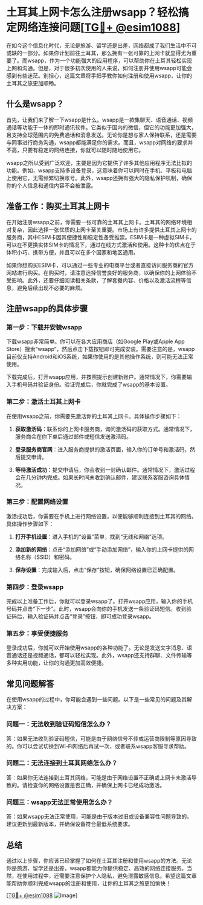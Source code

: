 # 土耳其上网卡怎么注册wsapp？轻松搞定网络连接问题[[TG💪+ @esim1088](https://t.me/s/esim1088)]

在如今这个信息化时代，无论是旅游、留学还是出差，网络都成了我们生活中不可或缺的一部分。如果你计划前往土耳其，那么拥有一张可靠的上网卡就显得尤为重要了。而wsapp，作为一个功能强大的应用程序，可以帮助你在土耳其轻松实现上网和沟通。但是，对于很多初次使用的人来说，如何注册并使用wsapp可能会感到有些迷茫。别担心，这篇文章将手把手教你如何注册和使用wsapp，让你的土耳其之旅更加顺畅。

## 什么是wsapp？

首先，让我们来了解一下wsapp是什么。wsapp是一款集聊天、语音通话、视频通话等功能于一体的即时通讯软件。它类似于国内的微信，但它的功能更加强大，且支持全球范围内的免费通话和消息发送。无论你是想与家人保持联系，还是需要与同事进行商务沟通，wsapp都能满足你的需求。而且，wsapp对网络的要求并不高，只要有稳定的网络连接，你就可以随时随地使用它。

wsapp之所以受到广泛欢迎，主要是因为它提供了许多其他应用程序无法比拟的功能。例如，wsapp支持多设备登录，这意味着你可以同时在手机、平板和电脑上使用它，无需频繁切换账号。此外，wsapp还拥有强大的隐私保护机制，确保你的个人信息和通信内容不会被泄露。

## 准备工作：购买土耳其上网卡

在开始注册wsapp之前，你需要一张可靠的土耳其上网卡。土耳其的网络环境相对复杂，因此选择一张优质的上网卡至关重要。市场上有许多提供土耳其上网卡的服务商，其中ESIM卡因其便捷性和稳定性备受推崇。ESIM卡是一种虚拟SIM卡，可以在不更换实体SIM卡的情况下，通过在线方式激活和使用。这种卡的优点在于体积小巧、携带方便，并且可以在多个国家和地区通用。

如果你想购买ESIM卡，可以通过一些专业的电商平台或者直接访问服务商的官方网站进行购买。在购买时，请注意选择信誉良好的服务商，以确保你的上网体验不受影响。此外，还要仔细阅读相关条款，了解套餐内容、价格以及激活流程等信息，避免后续出现不必要的麻烦。

## 注册wsapp的具体步骤

### 第一步：下载并安装wsapp

下载wsapp非常简单。你可以在各大应用商店（如Google Play或Apple App Store）搜索“wsapp”，然后点击下载按钮即可完成安装。需要注意的是，wsapp目前仅支持Android和iOS系统，如果你使用的是其他操作系统，则可能无法正常使用。

下载完成后，打开wsapp应用，并按照提示创建新账户。通常情况下，你需要输入手机号码并验证身份。验证完成后，你就完成了wsapp的基本设置。

### 第二步：激活土耳其上网卡

在使用wsapp之前，你需要先激活你的土耳其上网卡。具体操作步骤如下：

1. **获取激活码**：联系你的上网卡服务商，询问激活码的获取方式。通常情况下，服务商会在你下单后通过邮件或短信发送激活码。
   
2. **登录服务商官网**：进入服务商提供的激活页面，输入你的订单号和激活码，然后提交申请。

3. **等待激活成功**：提交申请后，你会收到一封确认邮件。通常情况下，激活过程会在几分钟内完成。如果长时间未收到确认邮件，建议联系客服咨询具体情况。

### 第三步：配置网络设置

激活成功后，你需要在手机上进行网络设置，以便能够顺利连接到土耳其的网络。具体操作步骤如下：

1. **打开手机设置**：进入手机的“设置”菜单，找到“无线和网络”选项。

2. **添加新的网络**：点击“添加网络”或“手动添加网络”，输入你的上网卡提供的网络名称（SSID）和密码。

3. **保存设置**：完成输入后，点击“保存”按钮，确保网络设置已正确配置。

### 第四步：登录wsapp

完成以上准备工作后，你就可以登录wsapp了。打开wsapp应用，输入你的手机号码并点击“下一步”。此时，wsapp会向你的手机发送一条验证码短信。收到验证码后，输入验证码并点击“登录”按钮，即可成功登录wsapp。

### 第五步：享受便捷服务

登录成功后，你就可以开始使用wsapp的各种功能了。无论是发送文字消息、语音通话还是视频通话，都可以轻松实现。此外，wsapp还支持群聊、文件传输等多种实用功能，让你的沟通更加高效便捷。

## 常见问题解答

在使用wsapp的过程中，你可能会遇到一些问题。以下是一些常见的问题及其解决方案：

### 问题一：无法收到验证码短信怎么办？

答：如果无法收到验证码短信，可能是由于网络信号不佳或运营商限制等原因导致的。你可以尝试切换到Wi-Fi网络后再试一次，或者联系wsapp客服寻求帮助。

### 问题二：无法连接到土耳其网络怎么办？

答：如果你无法连接到土耳其网络，可能是由于网络设置不正确或上网卡未激活导致的。请检查你的网络设置是否正确，并确保上网卡已经成功激活。

### 问题三：wsapp无法正常使用怎么办？

答：如果wsapp无法正常使用，可能是由于版本过旧或设备兼容性问题导致的。建议更新到最新版本，并确保设备符合最低系统要求。

## 总结

通过以上步骤，你应该已经掌握了如何在土耳其注册和使用wsapp的方法。无论你是旅游、留学还是出差，wsapp都能为你提供稳定、高效的网络连接服务。当然，在使用过程中，还需要注意保护个人隐私，避免泄露敏感信息。希望这篇文章能帮助你顺利完成wsapp的注册和使用，让你的土耳其之旅更加愉快！

[[TG💪+ @esim1088](https://t.me/s/esim1088) ![Image](https://i.postimg.cc/4NQfJmqS/Snipaste-2025-05-13-00-14-12.png)]